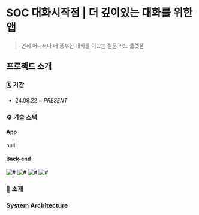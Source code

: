 # SOC 대화시작점 | 더 깊이있는 대화를 위한 앱

> 언제 어디서나 더 풍부한 대화를 이끄는 질문 카드 플랫폼

## 프로젝트 소개

### 🗓️ 기간

- 24.09.22 ~ <i>PRESENT</i>

### ⚙️ 기술 스택

#### App

null

#### Back-end

<img src="https://img.shields.io/badge/Spring Boot-6DB33F?style=flat&logo=SpringBoot&logoColor=white" alt="#"/> <img src="https://img.shields.io/badge/Hibernate-59666C?style=flat&logo=Hibernate&logoColor=white" alt="#"/> <img src="https://img.shields.io/badge/PostgresSQL-4479A1?style=flat&logo=postgresql&logoColor=white" alt="#"/> <img src="https://img.shields.io/badge/Redis-DC382D?style=flat&logo=Redis&logoColor=white" alt="#"/>

### 📱 소개


### System Architecture
